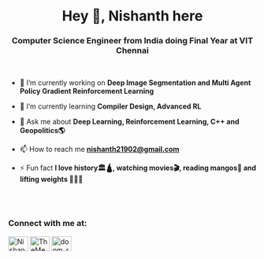 <!-- Add logo -->
<h1 align="center">Hey 👋, Nishanth here</h1>
<h3 align="center">Computer Science Engineer from India doing Final Year at VIT Chennai</h3>
<!--  Put some images/vids to display here
-->

<br>

- 🔭 I’m currently working on **Deep Image Segmentation and Multi Agent Policy Gradient Reinforcement Learning**

- 🌱 I’m currently learning **Compiler Design, Advanced RL**

- 💬 Ask me about **Deep Learning, Reinforcement Learning, C++ and Geopolitics🌎**

- 📫 How to reach me **nishanth21902@gmail.com**

- ⚡ Fun fact **I love history🏛️🛕, watching movies🎬, reading mangos📖 and lifting weights 💪🏋️‍♂️**

<br>

<br>

<h3 align="left">Connect with me at:</h3>
<p align="left">
<a href="https://www.linkedin.com/in/nishanth-n-01032a1b4/" target="blank"><img align="center" src="https://raw.githubusercontent.com/rahuldkjain/github-profile-readme-generator/master/src/images/icons/Social/linked-in-alt.svg" alt="Nishanth N" height="30" width="40" /></a>
<a href="https://leetcode.com/TheMedicineSeller/" target="blank"><img align="center" src="https://raw.githubusercontent.com/rahuldkjain/github-profile-readme-generator/master/src/images/icons/Social/leet-code.svg" alt="TheMedicineSeller" height="30" width="40" /></a>
<a href="https://www.instagram.com/nishanth21902/" target="blank"><img align="center" src="https://raw.githubusercontent.com/rahuldkjain/github-profile-readme-generator/master/src/images/icons/Social/instagram.svg" alt="doom_reigns" height="30" width="40" /></a>
</p><br>
